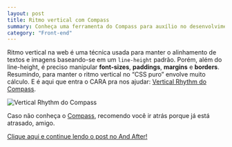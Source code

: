 ```yaml
---
layout: post
title: Ritmo vertical com Compass
summary: Conheça uma ferramenta do Compass para auxílio no desenvolvimento de layouts com Ritmo Vertical. Usei ele aqui no blog e pretendo usar nos meus próximos projetos. Originalmente publicado no And After.
category: "Front-end"
---
```

Ritmo vertical na web é uma técnica usada para manter o alinhamento de textos e imagens baseando-se em um `line-height` padrão. Porém, além do line-height, é preciso manipular **font-sizes**, **paddings**, **margins** e **borders**. Resumindo, para manter o ritmo vertical no “CSS puro” envolve muito cálculo. E é aqui que entra o CARA pra nos ajudar: [Vertical Rhythm do Compass](http://compass-style.org/reference/compass/typography/vertical_rhythm/).

![Vertical Rhythm do Compass](http://andafter.org/media/users/1740/album/compass-vertical.jpg "Vertical Rhythm do Compass")

Caso não conheça o [Compass](http://compass-style.org/), recomendo você ir atrás porque já está atrasado, amigo.

[Clique aqui e continue lendo o post no And After!](http://andafter.org/publicacoes/ritmo-vertical-com-compass.html)
